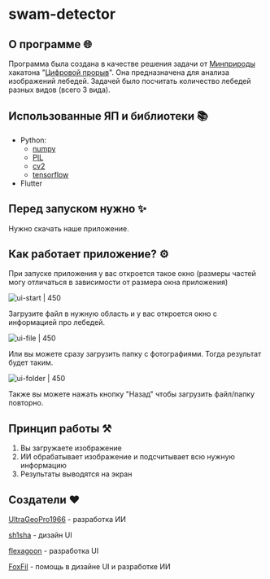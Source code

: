 # swam-detector
## О программе 🌐

Программа была создана в качестве решения задачи от [Минприроды](https://www.mnr.gov.ru/about/) хакатона "[Цифровой прорыв](https://hacks-ai.ru/)". Она предназначена для анализа изображений лебедей. Задачей было посчитать количество лебедей разных видов (всего 3 вида).

## Использованные ЯП и библиотеки 📚

- Python:
	- [numpy](https://numpy.org/)
	- [PIL](https://pypi.org/project/Pillow/)
	- [cv2](https://pypi.org/project/opencv-python/)
	- [tensorflow](https://www.tensorflow.org/?hl=ru)
- Flutter

## Перед запуском нужно ✨

Нужно скачать наше приложение.

## Как работает приложение? ⚙

При запуске приложения у вас откроется такое окно (размеры частей могу отличаться в зависимости от размера окна приложения)

![ui-start | 450](https://i.imgur.com/GyyRKiZ.png)

Загрузите файл в нужную область и у вас откроется окно с информацией про лебедей.

![ui-file | 450](https://i.imgur.com/QP5uBEi.png)

Или вы можете сразу загрузить папку с фотографиями. Тогда результат будет таким.

![ui-folder | 450](https://i.imgur.com/yvdJ6bA.png)

Также вы можете нажать кнопку "Назад" чтобы загрузить файл/папку повторно.

## Принцип работы ⚒

1.  Вы загружаете изображение
2.  ИИ обрабатывает изображение и подсчитывает всю нужную информацию
3.  Результаты выводятся на экран

## Создатели ❤
 
[UltraGeoPro1966](https://github.com/Ultrageopro1966) - разработка ИИ

[sh1sha](https://github.com/onl1yw) - дизайн UI

[flexagoon](https://github.com/flexagoon) - разработка UI

[FoxFil](https://github.com/FoxFil) - помощь в дизайне UI и разработке ИИ
